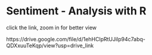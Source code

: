 # Sentiment - Analysis with R

click the link, zoom in for better view
<link> https://drive.google.com/file/d/1ehHClpRtUJilp94c7abq-QDXxuuTeKqp/view?usp=drive_link </link>
